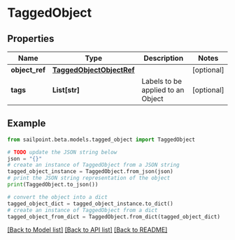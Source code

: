 # TaggedObject


## Properties

Name | Type | Description | Notes
------------ | ------------- | ------------- | -------------
**object_ref** | [**TaggedObjectObjectRef**](TaggedObjectObjectRef.md) |  | [optional] 
**tags** | **List[str]** | Labels to be applied to an Object | [optional] 

## Example

```python
from sailpoint.beta.models.tagged_object import TaggedObject

# TODO update the JSON string below
json = "{}"
# create an instance of TaggedObject from a JSON string
tagged_object_instance = TaggedObject.from_json(json)
# print the JSON string representation of the object
print(TaggedObject.to_json())

# convert the object into a dict
tagged_object_dict = tagged_object_instance.to_dict()
# create an instance of TaggedObject from a dict
tagged_object_from_dict = TaggedObject.from_dict(tagged_object_dict)
```
[[Back to Model list]](../README.md#documentation-for-models) [[Back to API list]](../README.md#documentation-for-api-endpoints) [[Back to README]](../README.md)


